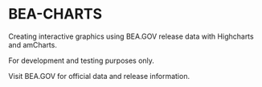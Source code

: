 # BEA-CHARTS
Creating interactive graphics using BEA.GOV release data with Highcharts and amCharts.

For development and testing purposes only.

Visit BEA.GOV for official data and release information.
